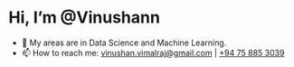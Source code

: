 # Hi, I’m @Vinushann

- 👀 My areas are in Data Science and Machine Learning.
- 📫 How to reach me: vinushan.vimalraj@gmail.com | [+94 75 885 3039](tel:+94758853039)


<!---
Vinushann/Vinushann is a ✨ special ✨ repository because its `README.md` (this file) appears on your GitHub profile.
You can click the Preview link to take a look at your changes.
--->
